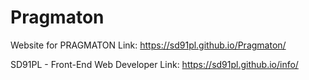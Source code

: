 # Pragmaton
Website for PRAGMATON
Link: https://sd91pl.github.io/Pragmaton/

SD91PL - Front-End Web Developer
Link: https://sd91pl.github.io/info/